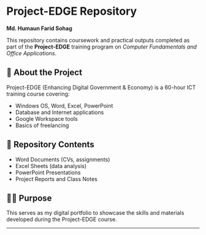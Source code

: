 # Project-EDGE Repository  
**Md. Humaun Farid Sohag**

This repository contains coursework and practical outputs completed as part of the **Project-EDGE** training program on *Computer Fundamentals and Office Applications*.

## 🔹 About the Project

Project-EDGE (Enhancing Digital Government & Economy) is a 60-hour ICT training course covering:

- Windows OS, Word, Excel, PowerPoint
- Database and Internet applications
- Google Workspace tools
- Basics of freelancing

## 📁 Repository Contents

- Word Documents (CVs, assignments)
- Excel Sheets (data analysis)
- PowerPoint Presentations
- Project Reports and Class Notes

## 🧑‍🎓 Purpose

This serves as my digital portfolio to showcase the skills and materials developed during the Project-EDGE course.

---
